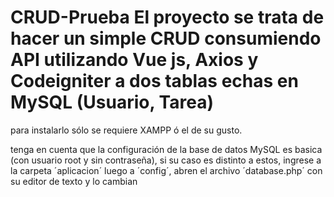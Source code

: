 # CRUD-Prueba El proyecto se trata de hacer un simple CRUD consumiendo API utilizando Vue js, Axios y Codeigniter a dos tablas echas en MySQL (Usuario, Tarea)

para instalarlo sólo se requiere XAMPP ó el de su gusto.

tenga en cuenta que la configuración de la base de datos MySQL es basica (con usuario root y sin contraseña), si su caso es distinto a estos, ingrese a la carpeta ´aplicacion´ luego a ´config´, abren el archivo ´database.php´ con su editor de texto y lo cambian
